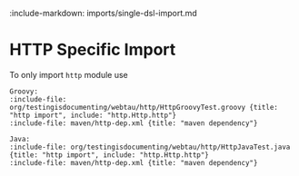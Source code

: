 :include-markdown: imports/single-dsl-import.md

# HTTP Specific Import

To only import `http` module use

```tabs
Groovy:
:include-file: org/testingisdocumenting/webtau/http/HttpGroovyTest.groovy {title: "http import", include: "http.Http.http"} 
:include-file: maven/http-dep.xml {title: "maven dependency"}

Java:
:include-file: org/testingisdocumenting/webtau/http/HttpJavaTest.java {title: "http import", include: "http.Http.http"} 
:include-file: maven/http-dep.xml {title: "maven dependency"}
```
